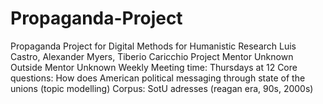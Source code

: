 # Propaganda-Project
Propaganda Project for Digital Methods for Humanistic Research
Luis Castro, Alexander Myers, Tiberio Caricchio
Project Mentor Unknown
Outside Mentor Unknown
Weekly Meeting time: Thursdays at 12
Core questions: How does American political messaging through state of the unions (topic modelling)
Corpus: SotU adresses (reagan era, 90s, 2000s)
